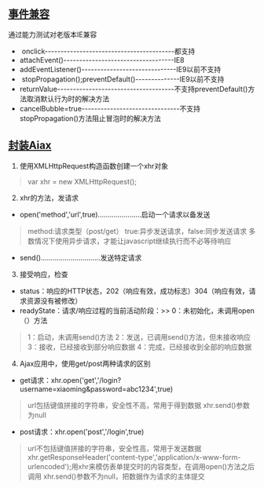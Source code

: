 ## [事件兼容](https://github.com/weinaisha/blog/issues/5)
通过能力测试对老版本IE兼容

*  onclick-----------------------------------------都支持
*  attachEvent()-----------------------------------IE8
*  addEventListener()------------------------------IE9以前不支持
*  stopPropagation();preventDefault()--------------IE9以前不支持
*  returnValue-------------------------------------不支持preventDefault()方法取消默认行为时的解决方法
*  cancelBubble=true-------------------------------不支持stopPropagation()方法阻止冒泡时的解决方法


##  [封装Aiax](https://github.com/weinaisha/blog/blob/master/ajax/index.html)
1.  使用XMLHttpRequest构造函数创建一个xhr对象
>  var xhr = new XMLHttpRequest(); 

2.  xhr的方法，发请求
*   open('method','url',true)......................启动一个请求以备发送
>  method:请求类型（post/get）
>  true:异步发送请求，false:同步发送请求
>  多数情况下使用异步请求，才能让javascript继续执行而不必等待响应
*   send()..............................发送特定请求
3.  接受响应，检查
*   status：响应的HTTP状态，202（响应有效，成功标志）304（响应有效，请求资源没有被修改）
*   readyState：请求/响应过程的当前活动阶段：>>  0：未初始化，未调用open（）方法
>  1：启动，未调用send()方法
>  2：发送，已调用send()方法，但未接收响应
>  3：接收，已经接收到部分响应数据
>  4：完成，已经接收到全部的响应数据
4.  Ajax应用中，使用get/post两种请求的区别
*   get请求：xhr.open('get','/login?username=xiaoming&password=abc1234',true)
>  url包括键值拼接的字符串，安全性不高，常用于得到数据
>  xhr.send()参数为null
*   post请求：xhr.open('post','/login',true)
>  url不包括键值拼接的字符串，安全性高，常用于发送数据
>  xhr.getResponseHeader('content-type','application/x-www-form-urlencoded');用xhr来模仿表单提交时的内容类型，在调用open()方法之后调用
>  xhr.send()参数不为null，把数据作为请求的主体提交
